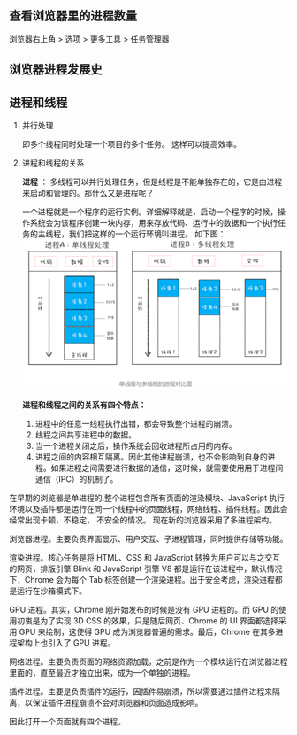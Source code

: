 ## 查看浏览器里的进程数量

浏览器右上角 > 选项 > 更多工具 > 任务管理器

## 浏览器进程发展史

## 进程和线程

1. 并行处理

   即多个线程同时处理一个项目的多个任务。 这样可以提高效率。

2. 进程和线程的关系

   **进程** ： 多线程可以并行处理任务，但是线程是不能单独存在的，它是由进程来启动和管理的。那什么又是进程呢？

   一个进程就是一个程序的运行实例。详细解释就是，启动一个程序的时候，操作系统会为该程序创建一块内存，用来存放代码、运行中的数据和一个执行任务的主线程，我们把这样的一个运行环境叫进程。 如下图：
   <img src="./img/process.png"/>

   **进程和线程之间的关系有四个特点：**

   1. 进程中的任意一线程执行出错，都会导致整个进程的崩溃。
   2. 线程之间共享进程中的数据。
   3. 当一个进程关闭之后，操作系统会回收进程所占用的内存。
   4. 进程之间的内容相互隔离。因此其他进程崩溃，也不会影响到自身的进程。如果进程之间需要进行数据的通信，这时候，就需要使用用于进程间通信（IPC）的机制了。

在早期的浏览器是单进程的,整个进程包含所有页面的渲染模块、JavaScript 执行环境以及插件都是运行在同一个线程中的页面线程，网络线程、插件线程。因此会经常出现卡顿，不稳定， 不安全的情况。 现在新的浏览器采用了多进程架构。

浏览器进程。主要负责界面显示、用户交互、子进程管理，同时提供存储等功能。

渲染进程。核心任务是将 HTML、CSS 和 JavaScript 转换为用户可以与之交互的网页，排版引擎 Blink 和 JavaScript 引擎 V8 都是运行在该进程中，默认情况下，Chrome 会为每个 Tab 标签创建一个渲染进程。出于安全考虑，渲染进程都是运行在沙箱模式下。

GPU 进程。其实，Chrome 刚开始发布的时候是没有 GPU 进程的。而 GPU 的使用初衷是为了实现 3D CSS 的效果，只是随后网页、Chrome 的 UI 界面都选择采用 GPU 来绘制，这使得 GPU 成为浏览器普遍的需求。最后，Chrome 在其多进程架构上也引入了 GPU 进程。

网络进程。主要负责页面的网络资源加载，之前是作为一个模块运行在浏览器进程里面的，直至最近才独立出来，成为一个单独的进程。

插件进程。主要是负责插件的运行，因插件易崩溃，所以需要通过插件进程来隔离，以保证插件进程崩溃不会对浏览器和页面造成影响。

因此打开一个页面就有四个进程。
